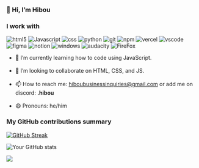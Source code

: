 ### 👋 Hi, I’m Hibou

<h3>I work with</h3>
<p>
  <img alt="html5" src="https://img.shields.io/badge/-HTML5-E34F26?style=flat-square&logo=html5&logoColor=white" />
  <img alt="Javascript" src="https://img.shields.io/badge/-javascript-f7df1c?style=flat-square&logo=javascript&logoColor=black" />
  <img alt="css" src="https://img.shields.io/badge/CSS-639?logo=css&logoColor=fff" />
  <img alt="python" src="https://img.shields.io/badge/Python-3776AB?logo=python&logoColor=fff" />
  <img alt="git" src="https://img.shields.io/badge/-Git-F05032?style=flat-square&logo=git&logoColor=white" />
  <img alt="npm" src="https://img.shields.io/badge/-NPM-CB3837?style=flat-square&logo=npm&logoColor=white" />
  <img alt="vercel" src="https://img.shields.io/badge/Vercel-%23000000.svg?logo=vercel&logoColor=white" />
  <img alt="vscode" src="https://custom-icon-badges.demolab.com/badge/Visual%20Studio%20Code-0078d7.svg?logo=vsc&logoColor=white" />
  <img alt="figma" src="https://img.shields.io/badge/Figma-F24E1E?logo=figma&logoColor=white" />
  <img alt="notion" src="https://img.shields.io/badge/Notion-000?logo=notion&logoColor=fff" />
  <img alt="windows" src="https://custom-icon-badges.demolab.com/badge/Windows-0078D6?logo=windows11&logoColor=white" />
  <img alt="audacity" src="https://img.shields.io/badge/Audacity-0000CC?logo=audacity&logoColor=white">
  <img alt="FireFox" src="https://img.shields.io/badge/Firefox-FF7139?logo=Firefox&logoColor=white" />
</p>
<ul>
<li> 🌱 I’m currently learning how to code using JavaScript. </li> <br>
<li> 💞️ I’m looking to collaborate on HTML, CSS, and JS. </li> <br>
<li> 📫 How to reach me: <a href="mailto:"hiboubusinessinquiries@gmail.com">hiboubusinessinquiries@gmail.com</a> or add me on discord: <b>.hibou</b> </li> <br>
<li> 😄 Pronouns: he/him </li>
</ul>
<h3>My GitHub contributions summary</h3>

[![GitHub Streak](https://github-readme-streak-stats.herokuapp.com?user=HibouDevv&theme=dark&ring=fb4362&file=fb4362&currStreakNum=fb4362&currStreakLabel=fb4362&hide_border=true)](https://git.io/streak-stats)

![Your GitHub stats](https://github-readme-stats.vercel.app/api?username=HibouDevv&hide_border=true&show_icons=true&bg_color=151515&title_color=fb4362&icon_color=fb4362&text_bold=false&text_color=9e9e9e)

![](https://komarev.com/ghpvc/?username=HibouDevv&color=blue)

<!-- add if server is up or down:
up: <img alt="up" src="https://img.shields.io/website-up-down-green-red/http/shields.io.svg" />
down: <img alt="down" src="https://img.shields.io/website-up-down-green-red/http/NOTAWORKINGLINK.com.svg" />
<!---
HibouDevv/HibouOfficial is a ✨ special ✨ repository because its `README.md` (this file) appears on your GitHub profile.
You can click the Preview link to take a look at your changes.
--->
